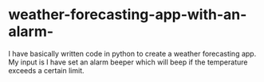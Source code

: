 # weather-forecasting-app-with-an-alarm-
I have basically written code in python to create a weather forecasting app. My input is I have set an alarm beeper which will beep if the temperature exceeds a certain limit.
